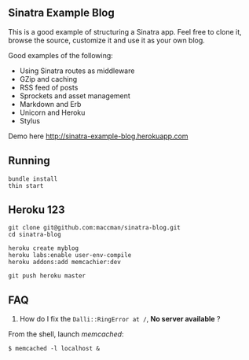 ## Sinatra Example Blog

This is a good example of structuring a Sinatra app.
Feel free to clone it, browse the source, customize it
and use it as your own blog.

Good examples of the following:

* Using Sinatra routes as middleware
* GZip and caching
* RSS feed of posts
* Sprockets and asset management
* Markdown and Erb
* Unicorn and Heroku
* Stylus

Demo here http://sinatra-example-blog.herokuapp.com

## Running

    bundle install
    thin start

## Heroku 123

    git clone git@github.com:maccman/sinatra-blog.git
    cd sinatra-blog

    heroku create myblog
    heroku labs:enable user-env-compile
    heroku addons:add memcachier:dev

    git push heroku master

## FAQ

1. How do I fix the `Dalli::RingError at /`, **No server available** ?

From the shell, launch *memcached*:
```
$ memcached -l localhost &
```
